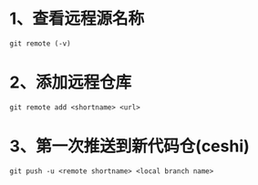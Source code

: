 # 1、查看远程源名称
`git remote (-v)`
# 2、添加远程仓库
`git remote add <shortname> <url>`
# 3、第一次推送到新代码仓(ceshi)
`git push -u <remote shortname> <local branch name>`